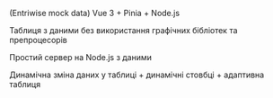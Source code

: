 (Entriwise mock data)
Vue 3 + Pinia + Node.js

Таблиця з даними без використання графічних бібліотек та препроцесорів

Простий сервер на Node.js з даними

Динамічна зміна даних у таблиці + динамічні стовбці + адаптивна таблиця
